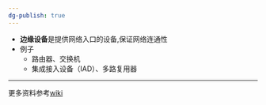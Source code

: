 ```yaml
---
dg-publish: true
---
```


- **边缘设备**是提供网络入口的设备,保证网络连通性
- 例子
	- 路由器、交换机
	- 集成接入设备（IAD）、多路复用器

---
更多资料参考[wiki](https://zh.wikipedia.org/zh-cn/%E8%BE%B9%E7%BC%98%E8%AE%BE%E5%A4%87)